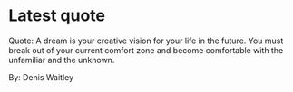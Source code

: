 # Latest quote 

Quote: A dream is your creative vision for your life in the future. You must break out of your current comfort zone and become comfortable with the unfamiliar and the unknown. 

By: Denis Waitley